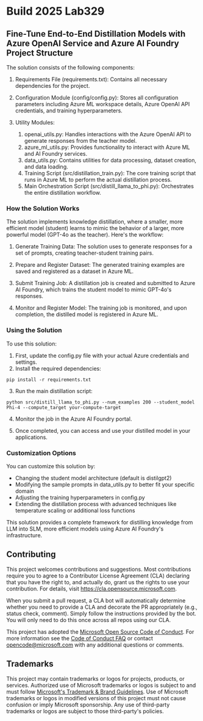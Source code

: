 # Build 2025 Lab329 
## Fine-Tune End-to-End Distillation Models with Azure OpenAI Service and Azure AI Foundry Project Structure

The solution consists of the following components:

1. Requirements File (requirements.txt): Contains all necessary dependencies for the project.

1. Configuration Module (config/config.py): Stores all configuration parameters including Azure ML workspace details, Azure OpenAI API credentials, and training hyperparameters.

1. Utility Modules:

    1. openai_utils.py: Handles interactions with the Azure OpenAI API to generate responses from the teacher model.
    1. azure_ml_utils.py: Provides functionality to interact with Azure ML and AI Foundry services.
    1. data_utils.py: Contains utilities for data processing, dataset creation, and data loading.
    1. Training Script (src/distillation_train.py): The core training script that runs in Azure ML to perform the actual distillation process.
    1. Main Orchestration Script (src/distill_llama_to_phi.py): Orchestrates the entire distillation workflow.

### How the Solution Works
The solution implements knowledge distillation, where a smaller, more efficient model (student) learns to mimic the behavior of a larger, more powerful model (GPT-4o as the teacher). Here's the workflow:

1. Generate Training Data: The solution uses to generate responses for a set of prompts, creating teacher-student training pairs.

1. Prepare and Register Dataset: The generated training examples are saved and registered as a dataset in Azure ML.

1. Submit Training Job: A distillation job is created and submitted to Azure AI Foundry, which trains the student model to mimic GPT-4o's responses.

1. Monitor and Register Model: The training job is monitored, and upon completion, the distilled model is registered in Azure ML.

### Using the Solution
To use this solution:

1. First, update the config.py file with your actual Azure credentials and settings.
1. Install the required dependencies:
```
pip install -r requirements.txt
```
3. Run the main distillation script:
```
python src/distill_llama_to_phi.py --num_examples 200 --student_model Phi-4 --compute_target your-compute-target
```
4. Monitor the job in the Azure AI Foundry portal.

5. Once completed, you can access and use your distilled model in your applications.

### Customization Options
You can customize this solution by:

- Changing the student model architecture (default is distilgpt2)
- Modifying the sample prompts in data_utils.py to better fit your specific domain
- Adjusting the training hyperparameters in config.py
- Extending the distillation process with advanced techniques like temperature scaling or additional loss functions

This solution provides a complete framework for distilling knowledge from LLM into SLM, more efficient models using Azure AI Foundry's infrastructure.

## Contributing

This project welcomes contributions and suggestions.  Most contributions require you to agree to a
Contributor License Agreement (CLA) declaring that you have the right to, and actually do, grant us
the rights to use your contribution. For details, visit https://cla.opensource.microsoft.com.

When you submit a pull request, a CLA bot will automatically determine whether you need to provide
a CLA and decorate the PR appropriately (e.g., status check, comment). Simply follow the instructions
provided by the bot. You will only need to do this once across all repos using our CLA.

This project has adopted the [Microsoft Open Source Code of Conduct](https://opensource.microsoft.com/codeofconduct/).
For more information see the [Code of Conduct FAQ](https://opensource.microsoft.com/codeofconduct/faq/) or
contact [opencode@microsoft.com](mailto:opencode@microsoft.com) with any additional questions or comments.

## Trademarks

This project may contain trademarks or logos for projects, products, or services. Authorized use of Microsoft 
trademarks or logos is subject to and must follow 
[Microsoft's Trademark & Brand Guidelines](https://www.microsoft.com/en-us/legal/intellectualproperty/trademarks/usage/general).
Use of Microsoft trademarks or logos in modified versions of this project must not cause confusion or imply Microsoft sponsorship.
Any use of third-party trademarks or logos are subject to those third-party's policies.
